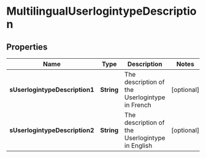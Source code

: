 

# MultilingualUserlogintypeDescription

## Properties

Name | Type | Description | Notes
------------ | ------------- | ------------- | -------------
**sUserlogintypeDescription1** | **String** | The description of the Userlogintype in French |  [optional]
**sUserlogintypeDescription2** | **String** | The description of the Userlogintype in English |  [optional]




